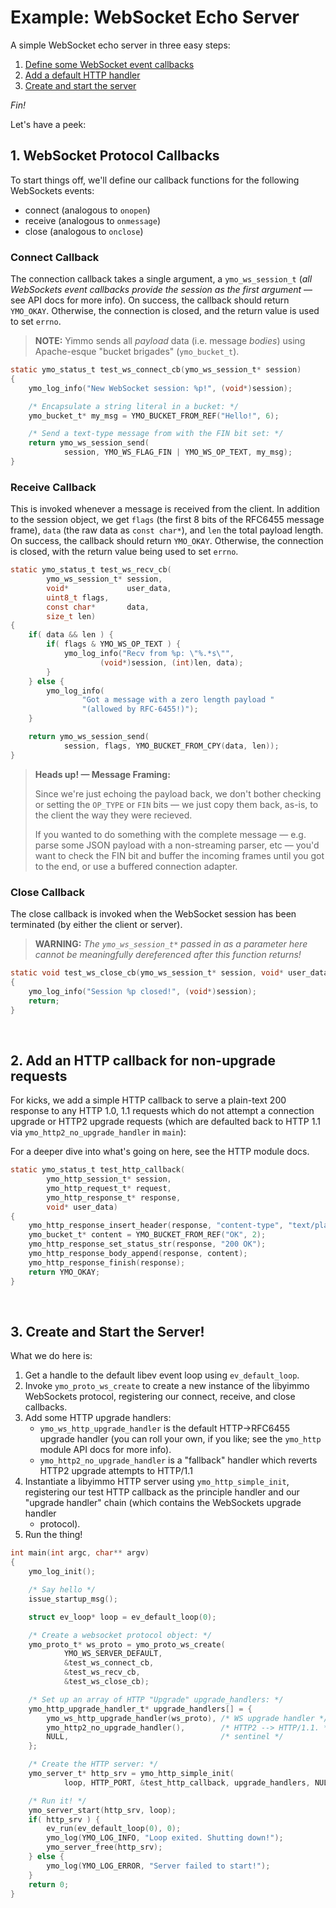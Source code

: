 # Example: WebSocket Echo Server

A simple WebSocket echo server in three easy steps:

 1. [Define some WebSocket event callbacks](#1-websocket-protocol-callbacks)
 2. [Add a default HTTP handler](#2-add-an-http-callback-for-non-upgrade-requests)
 3. [Create and start the server](#3-create-and-start-the-server)

*Fin!*

Let's have a peek:
<br />

## 1. WebSocket Protocol Callbacks

To start things off, we'll define our callback functions for the following
WebSockets events:

- connect (analogous to `onopen`)
- receive (analogous to `onmessage`)
- close (analogous to `onclose`)



### Connect Callback

The connection callback takes a single argument, a `ymo_ws_session_t` (_all
WebSockets event callbacks provide the session as the first argument_ — see
API docs for more info). On success, the callback should return `YMO_OKAY`.
Otherwise, the connection is closed, and the return value is used to set
`errno`.

> **NOTE:** Yimmo sends all _payload_ data (i.e. message _bodies_) using
> Apache-esque "bucket brigades" (`ymo_bucket_t`).



```C
static ymo_status_t test_ws_connect_cb(ymo_ws_session_t* session)
{
    ymo_log_info("New WebSocket session: %p!", (void*)session);

    /* Encapsulate a string literal in a bucket: */
    ymo_bucket_t* my_msg = YMO_BUCKET_FROM_REF("Hello!", 6);

    /* Send a text-type message from with the FIN bit set: */
    return ymo_ws_session_send(
            session, YMO_WS_FLAG_FIN | YMO_WS_OP_TEXT, my_msg);
}
```

### Receive Callback

This is invoked whenever a message is received from the client. In addition
to the session object, we get `flags` (the first 8 bits of the RFC6455
message frame), `data` (the raw data as `const char*`), and `len` the total
payload length. On success, the callback should return `YMO_OKAY`. Otherwise,
the connection is closed, with the return value being used to set `errno`.



```C
static ymo_status_t test_ws_recv_cb(
        ymo_ws_session_t* session,
        void*             user_data,
        uint8_t flags,
        const char*       data,
        size_t len)
{
    if( data && len ) {
        if( flags & YMO_WS_OP_TEXT ) {
            ymo_log_info("Recv from %p: \"%.*s\"",
                    (void*)session, (int)len, data);
        }
    } else {
        ymo_log_info(
                "Got a message with a zero length payload "
                "(allowed by RFC-6455!)");
    }

    return ymo_ws_session_send(
            session, flags, YMO_BUCKET_FROM_CPY(data, len));
}
```

> **Heads up! — Message Framing:**
>
> Since we're just echoing the payload back, we don't bother
> checking or setting the `OP_TYPE` or `FIN` bits — we just copy them back,
> as-is, to the client the way they were recieved.
>
> If you wanted to do something with the complete message — e.g.  parse some
> JSON payload with a non-streaming parser, etc — you'd want to check the FIN
> bit and buffer the incoming frames until you got to the end, or use a
> buffered connection adapter.


### Close Callback

The close callback is invoked when the WebSocket session has been terminated
(by either the client or server).

> **WARNING:** _The `ymo_ws_session_t*` passed in as a parameter here cannot be
> meaningfully dereferenced after this function returns!_



```C
static void test_ws_close_cb(ymo_ws_session_t* session, void* user_data)
{
    ymo_log_info("Session %p closed!", (void*)session);
    return;
}
```

<br /> 

## 2. Add an HTTP callback for non-upgrade requests

For kicks, we add a simple HTTP callback to serve a plain-text 200 response
to any HTTP 1.0, 1.1 requests which do not attempt a connection upgrade or
HTTP2 upgrade requests (which are defaulted back to HTTP 1.1 via
`ymo_http2_no_upgrade_handler` in `main`):

For a deeper dive into what's going on here, see the HTTP module docs.



```C
static ymo_status_t test_http_callback(
        ymo_http_session_t* session,
        ymo_http_request_t* request,
        ymo_http_response_t* response,
        void* user_data)
{
    ymo_http_response_insert_header(response, "content-type", "text/plain");
    ymo_bucket_t* content = YMO_BUCKET_FROM_REF("OK", 2);
    ymo_http_response_set_status_str(response, "200 OK");
    ymo_http_response_body_append(response, content);
    ymo_http_response_finish(response);
    return YMO_OKAY;
}
```

<br /> 

## 3. Create and Start the Server!

What we do here is:

 1. Get a handle to the default libev event loop using `ev_default_loop`.
 2. Invoke `ymo_proto_ws_create` to create a new instance of the libyimmo
    WebSockets protocol, registering our connect, receive, and close
    callbacks.
 3. Add some HTTP upgrade handlers:
    - `ymo_ws_http_upgrade_handler` is the default HTTP->RFC6455 upgrade
      handler (you can roll your own, if you like; see the `ymo_http` module
      API docs for more info).
    - `ymo_http2_no_upgrade_handler` is a "fallback" handler which reverts
       HTTP2 upgrade attempts to HTTP/1.1
 4. Instantiate a libyimmo HTTP server using `ymo_http_simple_init`,
    registering our test HTTP callback as the principle handler and our
    "upgrade handler" chain (which contains the WebSockets upgrade handler
    + protocol).
 5. Run the thing!


```C
int main(int argc, char** argv)
{
    ymo_log_init();

    /* Say hello */
    issue_startup_msg();

    struct ev_loop* loop = ev_default_loop(0);

    /* Create a websocket protocol object: */
    ymo_proto_t* ws_proto = ymo_proto_ws_create(
            YMO_WS_SERVER_DEFAULT,
            &test_ws_connect_cb,
            &test_ws_recv_cb,
            &test_ws_close_cb);

    /* Set up an array of HTTP "Upgrade" upgrade_handlers: */
    ymo_http_upgrade_handler_t* upgrade_handlers[] = {
        ymo_ws_http_upgrade_handler(ws_proto), /* WS upgrade handler */
        ymo_http2_no_upgrade_handler(),        /* HTTP2 --> HTTP/1.1. */
        NULL,                                  /* sentinel */
    };

    /* Create the HTTP server: */
    ymo_server_t* http_srv = ymo_http_simple_init(
            loop, HTTP_PORT, &test_http_callback, upgrade_handlers, NULL);

    /* Run it! */
    ymo_server_start(http_srv, loop);
    if( http_srv ) {
        ev_run(ev_default_loop(0), 0);
        ymo_log(YMO_LOG_INFO, "Loop exited. Shutting down!");
        ymo_server_free(http_srv);
    } else {
        ymo_log(YMO_LOG_ERROR, "Server failed to start!");
    }
    return 0;
}
```

